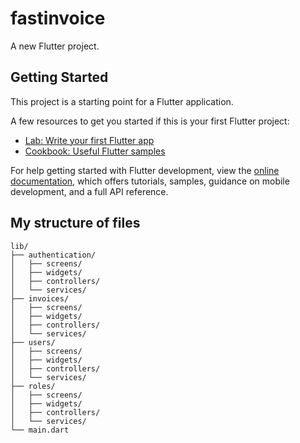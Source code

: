 # fastinvoice

A new Flutter project.

## Getting Started

This project is a starting point for a Flutter application.

A few resources to get you started if this is your first Flutter project:

- [Lab: Write your first Flutter app](https://docs.flutter.dev/get-started/codelab)
- [Cookbook: Useful Flutter samples](https://docs.flutter.dev/cookbook)

For help getting started with Flutter development, view the
[online documentation](https://docs.flutter.dev/), which offers tutorials,
samples, guidance on mobile development, and a full API reference.

## My structure of files

```
lib/
├── authentication/
│   ├── screens/
│   ├── widgets/
│   ├── controllers/
│   └── services/
├── invoices/
│   ├── screens/
│   ├── widgets/
│   ├── controllers/
│   └── services/
├── users/
│   ├── screens/
│   ├── widgets/
│   ├── controllers/
│   └── services/
├── roles/
│   ├── screens/
│   ├── widgets/
│   ├── controllers/
│   └── services/
└── main.dart
```
